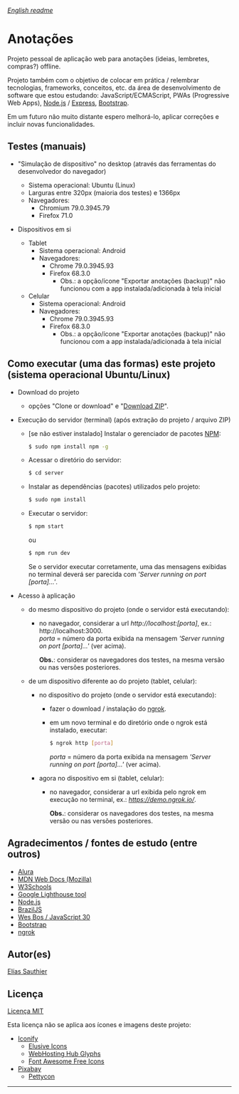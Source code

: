 *[English readme](https://github.com/Goliass/Anotacoes/blob/master/readme_en-US.md)*

# Anotações

Projeto pessoal de aplicação web para anotações (ideias, lembretes, compras?) offline.

Projeto também com o objetivo de colocar em prática / relembrar tecnologias, frameworks, conceitos, etc. da área de desenvolvimento de software que estou estudando: JavaScript/ECMAScript, PWAs (Progressive Web Apps), [Node.js](https://nodejs.org) / [Express](https://expressjs.com/), [Bootstrap](https://getbootstrap.com).

Em um futuro não muito distante espero melhorá-lo, aplicar correções e incluir novas funcionalidades.

## Testes (manuais)

  * "Simulação de dispositivo" no desktop (através das ferramentas do desenvolvedor do navegador)
    * Sistema operacional: Ubuntu (Linux)
    * Larguras entre 320px (maioria dos testes) e 1366px
    * Navegadores: 
      * Chromium 79.0.3945.79
      * Firefox 71.0

  * Dispositivos em si
    * Tablet
      * Sistema operacional: Android
      * Navegadores: 
        * Chrome 79.0.3945.93
        * Firefox 68.3.0
          * Obs.: a opção/ícone "Exportar anotações (backup)" não funcionou com a app instalada/adicionada à tela inicial
    * Celular
      * Sistema operacional: Android
      * Navegadores:
        * Chrome 79.0.3945.93
        * Firefox 68.3.0
          * Obs.: a opção/ícone "Exportar anotações (backup)" não funcionou com a app instalada/adicionada à tela inicial

## Como executar (uma das formas) este projeto (sistema operacional Ubuntu/Linux)
  * Download do projeto
    * opções "Clone or download" e "[Download ZIP](https://github.com/Goliass/Anotacoes/archive/master.zip)".
    
  * Execução do servidor (terminal) (após extração do projeto / arquivo ZIP)

      * [se não estiver instalado] Instalar o gerenciador de pacotes [NPM](https://docs.npmjs.com/downloading-and-installing-node-js-and-npm):
        ```bash
        $ sudo npm install npm -g 
        ```

      * Acessar o diretório do servidor:
        ```bash
        $ cd server
        ```
      
      * Instalar as dependências (pacotes) utilizados pelo projeto:
        ```bash
        $ sudo npm install
        ```

      * Executar o servidor:
        ```bash
        $ npm start
        ```
        ou
        ```bash
        $ npm run dev
        ```
        Se o servidor executar corretamente, uma das mensagens exibidas no terminal deverá ser parecida com *'Server running on port [porta]...'*.

  * Acesso à aplicação
    * do mesmo dispositivo do projeto (onde o servidor está executando):
      * no navegador, considerar a url *http://localhost:[porta]*, ex.: http://localhost:3000.  
      *porta* = número da porta exibida na mensagem  *'Server running on port [porta]...'* (ver acima).  

        **Obs.**: considerar os navegadores dos testes, na mesma versão ou nas versões posteriores.

    * de um dispositivo diferente ao do projeto (tablet, celular):
      * no dispositivo do projeto (onde o servidor está executando):
        * fazer o download / instalação do [ngrok](https://ngrok.com/download).
        
        * em um novo terminal e do diretório onde o ngrok está instalado, executar:
          ```bash
          $ ngrok http [porta]
          ```
          *porta* = número da porta exibida na mensagem  *'Server running on port [porta]...'* (ver acima).  

      * agora no dispositivo em si (tablet, celular):
        * no navegador, considerar a url exibida pelo ngrok em execução no terminal, ex.: *https://demo.ngrok.io/*.  
        
          **Obs.**: considerar os navegadores dos testes, na mesma versão ou nas versões posteriores.

## Agradecimentos / fontes de estudo (entre outros)

  * [Alura](https://www.alura.com.br/)
  * [MDN Web Docs (Mozilla)](https://developer.mozilla.org)
  * [W3Schools](https://www.w3schools.com)
  * [Google Lighthouse tool](https://developers.google.com/web/tools/lighthouse/)
  * [Node.js](https://nodejs.org)
  * [BrazilJS](https://braziljs.org/)
  * [Wes Bos / JavaScript 30](https://javascript30.com/)
  * [Bootstrap](https://getbootstrap.com/)
  * [ngrok](https://ngrok.com/)

## Autor(es)
[Elías Sauthier](https://github.com/Goliass)

## Licença
[Licença MIT](LICENSE.txt)

Esta licença não se aplica aos ícones e imagens deste projeto:
  - [Iconify](https://iconify.design)
    - [Elusive Icons](http://elusiveicons.com/license/)
    - [WebHosting Hub Glyphs](https://www.webhostinghub.com/glyphs/)
    - [Font Awesome Free Icons](https://fontawesome.com/license/free)
  - [Pixabay](https://pixabay.com/) 
    - [Pettycon](https://pixabay.com/users/pettycon-3307648/)

--- 
